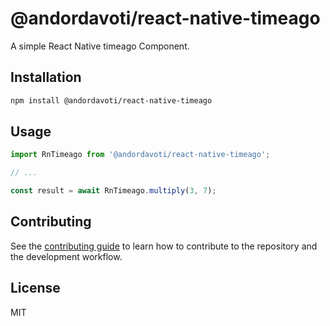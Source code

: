 # @andordavoti/react-native-timeago

A simple React Native timeago Component.

## Installation

```sh
npm install @andordavoti/react-native-timeago
```

## Usage

```js
import RnTimeago from '@andordavoti/react-native-timeago';

// ...

const result = await RnTimeago.multiply(3, 7);
```

## Contributing

See the [contributing guide](CONTRIBUTING.md) to learn how to contribute to the repository and the development workflow.

## License

MIT
